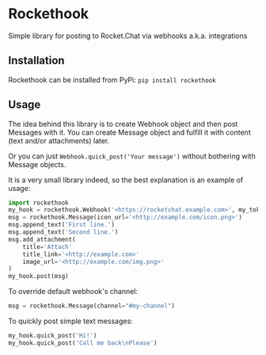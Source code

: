 # Rockethook

Simple library for posting to Rocket.Chat via webhooks a.k.a.
integrations

## Installation

Rockethook can be installed from PyPi: `pip install rockethook`

## Usage

The idea behind this library is to create Webhook object and then post
Messages with it. You can create Message object and fulfill it with
content (text and/or attachments) later.

Or you can just `Webhook.quick_post('Your message')` without bothering
with Message objects.

It is a very small library indeed, so the best explanation is an example
of usage:

```python
import rockethook
my_hook = rockethook.Webhook('<https://rocketchat.example.com>', my_token)
msg = rockethook.Message(icon_url='<http://example.com/icon.png>')
msg.append_text('First line.')
msg.append_text('Second line.')
msg.add_attachment(
    title='Attach'
    title_link='<http://example.com>'
    image_url='<http://example.com/img.png>'
)
my_hook.post(msg)
```

To override default webhook's channel:
```python
msg = rockethook.Message(channel="#my-channel")
```

To quickly post simple text messages:
```python
my_hook.quick_post('Hi!')
my_hook.quick_post('Call me back\nPlease')
```
